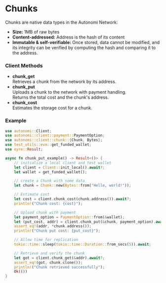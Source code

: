 # Chunks

Chunks are native data types in the Autonomi Network:

* **Size:** 1MB of raw bytes
* **Content-addressed:** Address is the hash of its content
* **Immutable & self-verifiable:** Once stored, data cannot be modified, and its integrity can be verified by computing the hash and comparing it to the address.

### Client Methods

* **chunk\_get**\
  Retrieves a chunk from the network by its address.
* **chunk\_put**\
  Uploads a chunk to the network with payment handling.\
  Returns the total cost and the chunk's address.
* **chunk\_cost**\
  Estimates the storage cost for a chunk.

### Example

```rust
use autonomi::Client;
use autonomi::client::payment::PaymentOption;
use autonomi::client::chunk::{Chunk, Bytes};
use test_utils::evm::get_funded_wallet;
use eyre::Result;

async fn chunk_put_example() -> Result<()> {
    // initialize a local client and test wallet
    let client = Client::init_local().await?;
    let wallet = get_funded_wallet();

    // create a Chunk with some data
    let chunk = Chunk::new(Bytes::from("Hello, world!"));

    // Estimate cost
    let cost = client.chunk_cost(chunk.address()).await?;
    println!("Chunk cost: {cost}");

    // Upload chunk with payment
    let payment_option = PaymentOption::from(&wallet);
    let (put_cost, addr) = client.chunk_put(&chunk, payment_option).await?;
    assert_eq!(addr, *chunk.address());
    println!("Chunk put cost: {put_cost}");

    // Allow time for replication
    tokio::time::sleep(tokio::time::Duration::from_secs(5)).await;

    // Retrieve and verify the chunk
    let got = client.chunk_get(&addr).await?;
    assert_eq!(got, chunk.clone());
    println!("Chunk retrieved successfully");
    Ok(())
}
```
